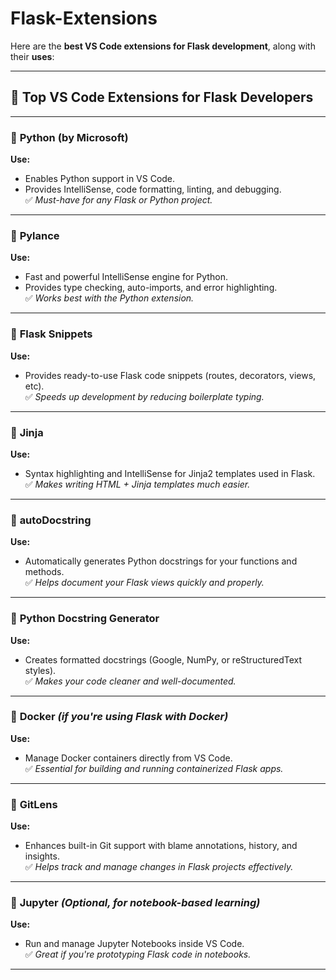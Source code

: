 # Flask-Extensions
Here are the **best VS Code extensions for Flask development**, along with their **uses**:

---

## 🚀 **Top VS Code Extensions for Flask Developers**

---

### 🔹 **Python (by Microsoft)**

**Use:**

* Enables Python support in VS Code.
* Provides IntelliSense, code formatting, linting, and debugging.<br>
  ✅ *Must-have for any Flask or Python project.*

---

### 🔹 **Pylance**

**Use:**

* Fast and powerful IntelliSense engine for Python.
* Provides type checking, auto-imports, and error highlighting.<br>
  ✅ *Works best with the Python extension.*

---

### 🔹 **Flask Snippets**

**Use:**

* Provides ready-to-use Flask code snippets (routes, decorators, views, etc).<br>
  ✅ *Speeds up development by reducing boilerplate typing.*

---

### 🔹 **Jinja**

**Use:**

* Syntax highlighting and IntelliSense for Jinja2 templates used in Flask.<br>
  ✅ *Makes writing HTML + Jinja templates much easier.*

---

### 🔹 **autoDocstring**

**Use:**

* Automatically generates Python docstrings for your functions and methods.<br>
  ✅ *Helps document your Flask views quickly and properly.*

---

### 🔹 **Python Docstring Generator**

**Use:**

* Creates formatted docstrings (Google, NumPy, or reStructuredText styles).<br>
  ✅ *Makes your code cleaner and well-documented.*

---

### 🔹 **Docker** *(if you're using Flask with Docker)*

**Use:**

* Manage Docker containers directly from VS Code.<br>
  ✅ *Essential for building and running containerized Flask apps.*

---

### 🔹 **GitLens**

**Use:**

* Enhances built-in Git support with blame annotations, history, and insights.<br>
  ✅ *Helps track and manage changes in Flask projects effectively.*

---

### 🔹 **Jupyter** *(Optional, for notebook-based learning)*

**Use:**

* Run and manage Jupyter Notebooks inside VS Code.<br>
  ✅ *Great if you're prototyping Flask code in notebooks.*

---
